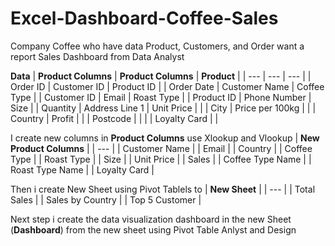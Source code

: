 # Excel-Dashboard-Coffee-Sales

Company Coffee who have data Product, Customers, and Order want a report Sales Dashboard from Data Analyst

**Data**
| **Product Columns** | **Product Columns** | **Product** |
| --- | --- | --- |
| Order ID      | Customer ID      | Product ID |
| Order Date    | Customer Name    | Coffee Type |
| Customer ID   | Email            | Roast Type |
| Product ID    | Phone Number     | Size |
| Quantity      | Address Line 1   | Unit Price |
|               | City             | Price per 100kg |
|               | Country          | Profit |
|               | Postcode         | |
|               | Loyalty Card     | |


I create new columns in **Product Columns** use Xlookup and Vlookup 
| **New Product Columns** |
| --- |
| Customer Name |
| Email |
| Country |
| Coffee Type |
| Roast Type |
| Size |
| Unit Price |
| Sales |
| Coffee Type Name |
| Roast Type Name |
| Loyalty Card |

Then i create New Sheet using Pivot Tablels to 
| **New Sheet** |
| --- |
| Total Sales |
| Sales by Country |
| Top 5 Customer |

Next step i create the data visualization dashboard in the new Sheet (**Dashboard**) from the new sheet using Pivot Table Anlyst and Design 























